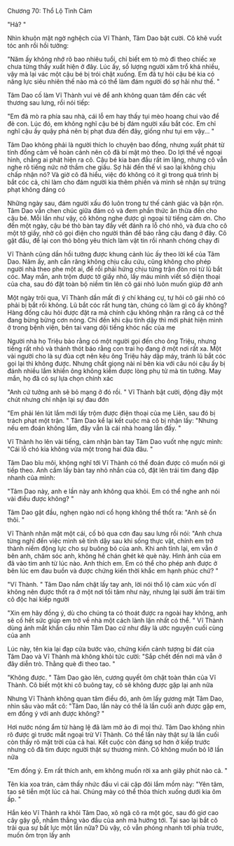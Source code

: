 




Chương 70: Thổ Lộ Tình Cảm

"Hả? "

Nhìn khuôn mặt ngờ nghệch của Vĩ Thành, Tâm Dao bật cười. Cô khẽ vuốt tóc anh rồi hồi tưởng:

"Năm ấy không nhớ rõ bao nhiêu tuổi, chỉ biết em tò mò đi theo chiếc xe chưa từng thấy xuất hiện ở đây. Lúc ấy, số lượng người xăm trổ khá nhiều, vậy mà lại vác một cậu bé bị trói chặt xuống. Em đã tự hỏi cậu bé kia có năng lực siêu nhiên thế nào mà có thể làm đám người đó sợ hãi như thế. "

Tâm Dao cố làm Vĩ Thành vui vẻ để anh không quan tâm đến các vết thương sau lưng, rồi nói tiếp:

"Em đã mò ra phía sau nhà, cái lỗ em hay thấy tụi mèo hoang chui vào để đẻ con. Lúc đó, em không nghĩ cậu bé bị đám người xấu bắt cóc. Em chỉ nghĩ cậu ấy quậy phá nên bị phạt đưa đến đây, giống như tụi em vậy... "

Tâm Dao không phải là người thích lo chuyện bao đồng, nhưng xuất phát từ tính đồng cảm về hoàn cảnh nên cô đã bí mật mò theo. Do lợi thế về ngoại hình, chẳng ai phát hiện ra cô. Cậu bé kia ban đầu rất im lặng, nhưng cô vẫn nghe rõ tiếng nức nở thầm che giấu. Sợ hãi đến thế vì sao lại không chịu chấp nhận nó? Và giờ cô đã hiểu, việc đó không có ít gì trong quá trình bị bắt cóc cả, chỉ làm cho đám người kia thêm phiền và mình sẽ nhận sự trừng phạt không đáng có

Những ngày sau, đám người xấu đó luôn trong tư thế cảnh giác và bận rộn. Tâm Dao vẫn chen chúc giữa đám cỏ và đem phần thức ăn thừa đến cho cậu bé. Mỗi lần như vậy, cô không nghe được gì ngoại từ tiếng cảm ơn. Cho đến một ngày, cậu bé thò bàn tay đầy vết đánh ra lỗ chó nhỏ, và đưa cho cô một tờ giấy, nhờ cô gọi điện cho người thân để báo rằng cậu đang ở đây. Cô gật đầu, để lại con thỏ bông yêu thích làm vật tin rồi nhanh chóng chạy đi

Vĩ Thành cũng dần hồi tưởng được khung cảnh lúc ấy theo lời kể của Tâm Dao. Năm ấy, anh cắn răng không chịu cầu cứu, cũng không cho phép người nhà theo phe một ai, để rồi phải hứng chịu từng trận đòn roi từ lũ bắt cóc. May mắn, anh trộm được tờ giấy nhỏ, lấy máu mình viết số điện thoại của cha, sau đó đặt toàn bộ niềm tin lên cô gái nhỏ luôn muốn giúp đỡ anh

Một ngày trôi qua, Vĩ Thành dần mất đi ý chí kháng cự, tự hỏi cô gái nhỏ có phải bị bắt rồi không. Lũ bắt cóc rất hung tàn, chúng có làm gì cô ấy không? Hàng đống câu hỏi được đặt ra mà chính cậu không nhận ra rằng cả cơ thể đang bừng bừng cơn nóng. Chỉ đến khi cậu tỉnh dậy thì mới phát hiện mình ở trong bệnh viện, bên tai vang dội tiếng khóc nấc của mẹ

Người nhà họ Triệu bảo rằng có một người gọi đến cho ông Triệu, nhưng tiếng rất nhỏ và thánh thót báo rằng con trai họ đang ở một nơi rất xa. Một vài người cho là sự đùa cợt nên kêu ông Triệu hãy dập máy, tránh lũ bắt cóc gọi lại thì không được. Nhưng chất giọng nài nỉ bên kia với câu nói cậu ấy bị đánh nhiều lắm khiến ông không kiềm được lòng phụ tử mà tin tưởng. May mắn, họ đã có sự lựa chọn chính xác

"Anh cứ tưởng anh sẽ bỏ mạng ở đó rồi. " Vĩ Thành bật cười, động đậy một chút nhưng chỉ nhận lại sự đau đớn

"Em phải lén lút lắm mới lấy trộm được điện thoại của mẹ Liên, sau đó bị trách phạt một trận. " Tâm Dao kể lại kết cuộc mà cô bị nhận lấy: "Nhưng nếu em đoán không lầm, đây vẫn là cái nhà hoang lần đấy. "

Vĩ Thành ho lên vài tiếng, cảm nhận bàn tay Tâm Dao vuốt nhẹ ngực mình: "Cái lỗ chó kia không vừa một trong hai đứa đâu. "


Tâm Dao bĩu môi, không nghĩ tới Vĩ Thành có thể đoán được cô muốn nói gì tiếp theo. Anh cầm lấy bàn tay nhỏ nhắn của cô, đặt lên trái tim đang đập nhanh của mình:

"Tâm Dao này, anh e lần này anh không qua khỏi. Em có thể nghe anh nói vài điều được không? "

Tâm Dao gật đầu, nghẹn ngào nơi cổ họng không thể thốt ra: "Anh sẽ ổn thôi. "

Vĩ Thành nhăn mặt một cái, cố bỏ qua cơn đau sau lưng rồi nói: "Anh chưa từng nghĩ đến việc mình sẽ tỉnh dậy sau khi sống thực vật, chính em trở thành niềm động lực cho sự buông bỏ của anh. Khi anh tỉnh lại, em vẫn ở bên anh, chăm sóc anh, không hề chán ghét kẻ què này. Hình ảnh của em đã vào tim anh từ lúc nào. Anh thích em. Em có thể cho phép anh được ở bên lúc em đau buồn và được chứng kiến thời khắc em hạnh phúc chứ? "

"Vĩ Thành. " Tâm Dao nắm chặt lấy tay anh, lời nói thổ lộ cảm xúc vốn dĩ không nên được thốt ra ở một nơi tối tâm như này, nhưng lại sưởi ấm trái tim cô độc hai kiếp người

"Xin em hãy đồng ý, dù cho chúng ta có thoát được ra ngoài hay không, anh sẽ cố hết sức giúp em trở về nhà một cách lành lặn nhất có thể. " Vĩ Thành dùng ánh mắt khẩn cầu nhìn Tâm Dao cứ như đây là ước nguyện cuối cùng của anh

Lúc này, tên kia lại đạp cửa bước vào, chứng kiến cảnh tượng bi đát của Tâm Dao và Vĩ Thành mà không khỏi tức cười: "Sắp chết đến nơi mà vẫn ở đây diễn trò. Thằng què đi theo tao. "

"Không được. " Tâm Dao gào lên, cương quyết ôm chặt toàn thân của Vĩ Thành. Cô biết một khi cô buông tay, cô sẽ không được gặp lại anh nữa

Nhưng Vĩ Thành không quan tâm điều đó, anh ôm lấy gương mặt Tâm Dao, nhìn sâu vào mắt cô: "Tâm Dao, lần này có thể là lần cuối anh được gặp em, em đồng ý với anh được không? "

Hơi nước nóng ẩm từ hàng lệ đã làm mờ ảo đi mọi thứ. Tâm Dao không nhìn rõ được gì trước mắt ngoại trừ Vĩ Thành. Có thể lần này thật sự là lần cuối còn thấy rõ mặt trời của cả hai. Kết cuộc còn đáng sợ hơn ở kiếp trước nhưng cô đã tìm được người thật sự thương mình. Cô không muốn bỏ lỡ lần nữa

"Em đồng ý. Em rất thích anh, em không muốn rời xa anh giây phút nào cả. "

Tên kia xoa trán, cảm thấy nhức đầu vì cái cặp đôi lắm mồm này: "Yên tâm, tao sẽ tiễn một lúc cả hai. Chúng mày có thể thỏa thích xuống dưới kia ôm ấp. "

Hắn kéo Vĩ Thành ra khỏi Tâm Dao, xô ngã cô ra một góc, sau đó giơ cao cây gậy gỗ, nhắm thẳng vào đầu của anh mà hướng tới. Tại sao lại bắt cô trải qua sự bất lực một lần nữa? Dù vậy, cô vẫn phóng nhanh tới phía trước, muốn ôm trọn lấy anh




